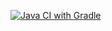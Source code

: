 [![Java CI with Gradle](https://github.com/Sedovito14/HomeworkAutoTest5.5/actions/workflows/gradle.yml/badge.svg)](https://github.com/Sedovito14/HomeworkAutoTest5.5/actions/workflows/gradle.yml)